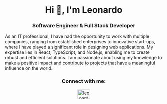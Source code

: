 <h1 align="center">Hi 👋, I'm Leonardo</h1>
<h3 align="center">Software Engineer & Full Stack Developer</h3>

<span align="center">As an IT professional, I have had the opportunity to work with multiple companies, ranging from established enterprises to innovative start-ups, where I have played a significant role in designing web applications. My expertise lies in React, TypeScript, and Node.js, enabling me to create robust and efficient solutions. I am passionate about using my knowledge to make a positive impact and contribute to projects that have a meaningful influence on the world.</span>

<h3 align="center">Connect with me:</h3>
<p align="center">
<a href="https://linkedin.com/in/leonardoflood" target="blank"><img align="center" src="https://raw.githubusercontent.com/rahuldkjain/github-profile-readme-generator/master/src/images/icons/Social/linked-in-alt.svg" alt="leonardoflood" height="30" width="40" /></a>
</p>
